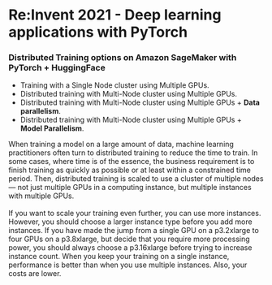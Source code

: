 # Re:Invent 2021 - Deep learning applications with PyTorch 

### Distributed Training options on Amazon SageMaker with PyTorch + HuggingFace


* Training with a Single Node cluster using Multiple GPUs.
* Distributed training with Multi-Node cluster using Multiple GPUs.
* Distributed training with Multi-Node cluster using Multiple GPUs + **Data parallelism**.
* Distributed training with Multi-Node cluster using Multiple GPUs + **Model Parallelism**.


When training a model on a large amount of data, machine learning practitioners often turn to distributed training to reduce the time to train. In some cases, where time is of the essence, the business requirement is to finish training as quickly as possible or at least within a constrained time period. Then, distributed training is scaled to use a cluster of multiple nodes — not just multiple GPUs in a computing instance, but multiple instances with multiple GPUs.<br> <br>
If you want to scale your training even further, you can use more instances. However, you should choose a larger instance type before you add more instances. If you have made the jump from a single GPU on a p3.2xlarge to four GPUs on a p3.8xlarge, but decide that you require more processing power, you should always choose a p3.16xlarge before trying to increase instance count. When you keep your training on a single instance, performance is better than when you use multiple instances. Also, your costs are lower.
